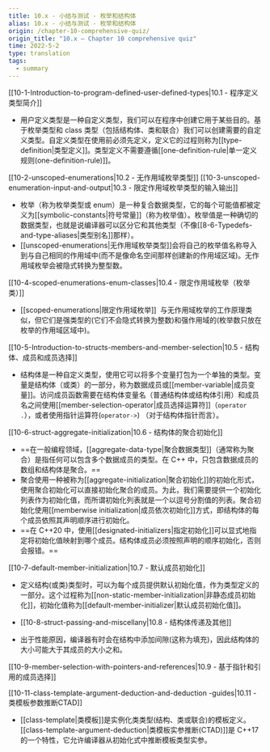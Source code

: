 ```yaml
---
title: 10.x - 小结与测试 - 枚举和结构体
alias: 10.x - 小结与测试 - 枚举和结构体
origin: /chapter-10-comprehensive-quiz/
origin_title: "10.x — Chapter 10 comprehensive quiz"
time: 2022-5-2
type: translation
tags:
  - summary
---
```


[[10-1-Introduction-to-program-defined-user-defined-types|10.1 - 程序定义类型简介]]

- 用户定义类型是一种自定义类型，我们可以在程序中创建它用于某些目的。基于枚举类型和 class 类型（包括结构体、类和联合）我们可以创建需要的自定义类型。自定义类型在使用前必须先定义，定义它的过程则称为[[type-definition|类型定义]]。类型定义不需要遵循[[one-definition-rule|单一定义规则(one-definition-rule)]]。

[[10-2-unscoped-enumerations|10.2 - 无作用域枚举类型]]
[[10-3-unscoped-enumeration-input-and-output|10.3 - 限定作用域枚举类型的输入输出]]

- 枚举（称为枚举类型或 enum）是一种复合数据类型，它的每个可能值都被定义为[[symbolic-constants|符号常量]]（称为枚举值）。枚举值是一种确切的数据类型，也就是说编译器可以区分它和其他类型（不像[[8-6-Typedefs-and-type-aliases|类型别名]]那样）。
- [[unscoped-enumerations|无作用域枚举类型]]会将自己的枚举值名称导入到与自己相同的作用域中(而不是像命名空间那样创建新的作用域区域)。无作用域枚举会被隐式转换为整型数。

[[10-4-scoped-enumerations-enum-classes|10.4 - 限定作用域枚举（枚举类）]]

- [[scoped-enumerations|限定作用域枚举]]  与无作用域枚举的工作原理类似，但它们是强类型的(它们不会隐式转换为整数)和强作用域的(枚举数只放在枚举的作用域区域中)。

[[10-5-Introduction-to-structs-members-and-member-selection|10.5 - 结构体、成员和成员选择]]

- 结构体是一种自定义类型，使用它可以将多个变量打包为一个单独的类型。变量是结构体（或类）的一部分，称为数据成员或[[member-variable|成员变量]]。访问成员函数需要在结构体变量名（普通结构体或结构体引用）和成员名之间使用[[member-selection-operator|成员选择运算符]]（`operator .`），或者使用指针运算符(`operator->`) （对于结构体指针而言）。

[[10-6-struct-aggregate-initialization|10.6 - 结构体的聚合初始化]]

- ==在一般编程领域，[[aggregate-data-type|聚合数据类型]]（通常称为聚合）是指任何可以包含多个数据成员的类型。在 C++ 中，只包含数据成员的数组和结构体是聚合。==
- 聚合使用一种被称为[[aggregate-initialization|聚合初始化]]的初始化形式，使用聚合初始化可以直接初始化聚合的成员。为此，我们需要提供一个初始化列表作为初始化值，而所谓初始化列表就是一个以逗号分割值的列表。聚合初始化使用[[memberwise initialization|成员依次初始化]]方式，即结构体的每个成员依照其声明顺序进行初始化。
- ==在 C++20 中，使用[[designated-initializers|指定初始化]]可以显式地指定将初始化值映射到哪个成员。结构体成员必须按照声明的顺序初始化，否则会报错。==

[[10-7-default-member-initialization|10.7 - 默认成员初始化]]

- 定义结构(或类)类型时，可以为每个成员提供默认初始化值，作为类型定义的一部分。这个过程称为[[non-static-member-initialization|非静态成员初始化]]，初始化值称为[[default-member-initializer|默认成员初始化值]]。
- [[10-8-struct-passing-and-miscellany|10.8 - 结构体传递及其他]]

- 出于性能原因，编译器有时会在结构中添加间隙(这称为填充)，因此结构体的大小可能大于其成员的大小之和。

[[10-9-member-selection-with-pointers-and-references|10.9 - 基于指针和引用的成员选择]]

[[10-11-class-template-argument-deduction-and-deduction -guides|10.11 - 类模板参数推断CTAD]]

- [[class-template|类模板]]是实例化类类型(结构、类或联合)的模板定义。[[class-template-argument-deduction|类模板实参推断(CTAD)]]是 C++17 的一个特性，它允许编译器从初始化式中推断模板类型实参。
